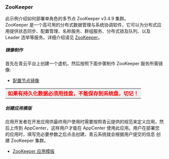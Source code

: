 ### ZooKeeper
此示例介绍如何部署单角色的多节点 ZooKeeper v3.4.9 集群。<br>
ZooKeeper 是一个高可用的分布式数据管理与系统协调软件，它可以为分布式应用提供状态同步、配置管理、名称服务、群组服务、分布式锁及队列、以及 Leader 选举等服务。详细介绍请见 [ZooKeeper](http://zookeeper.apache.org/)。

##### 镜像制作
首先在青云平台上创建一个虚机，然后按照下面步骤制作 ZooKeeper 服务所需镜像:
* [配置节点镜像](../examples/images/zookeeper/image-guide.md)

<table><tr style="background-color:rgb(240,240,240);color:red"><td><b>如果有持久化数据必须用挂盘，不能保存到系统盘，切记！</b></td></tr></table>

##### 创建应用模版<a id="CreateApp"></a>
应用开发者在开发应用供最终用户使用时需要按照青云提供的规范来定义应用，然后上传到 AppCenter，这样用户才能在 AppCenter 使用此应用。用户在部署您的应用时，填写完必要参数之后点击创建，青云系统就会根据用户提交的信息
创建 ZooKeeper 集群。

* [ZooKeeper 应用模版](../examples/spec/zookeeper.md)
